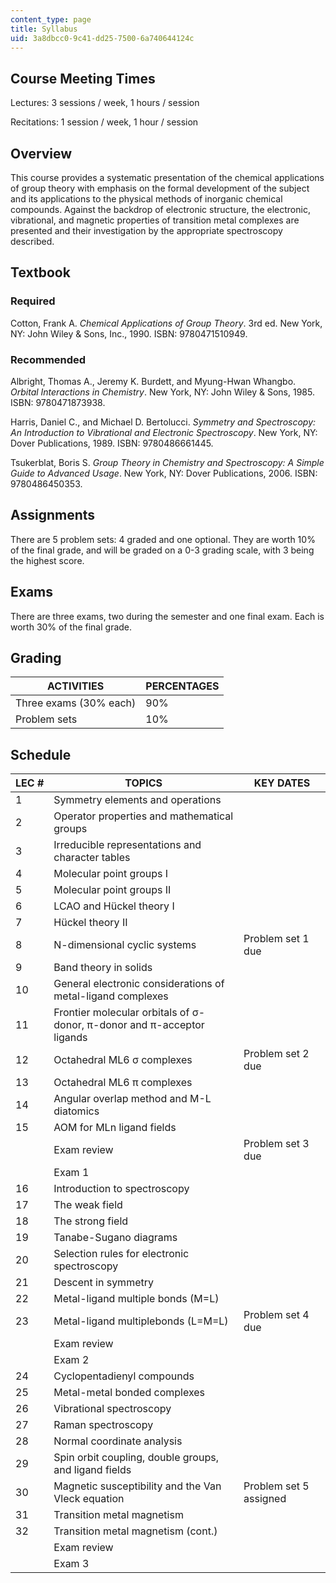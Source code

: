 ```yaml
---
content_type: page
title: Syllabus
uid: 3a8dbcc0-9c41-dd25-7500-6a740644124c
---
```


Course Meeting Times
--------------------

Lectures: 3 sessions / week, 1 hours / session

Recitations: 1 session / week, 1 hour / session

Overview
--------

This course provides a systematic presentation of the chemical applications of group theory with emphasis on the formal development of the subject and its applications to the physical methods of inorganic chemical compounds. Against the backdrop of electronic structure, the electronic, vibrational, and magnetic properties of transition metal complexes are presented and their investigation by the appropriate spectroscopy described.

Textbook
--------

### Required

Cotton, Frank A. _Chemical Applications of Group Theory_. 3rd ed. New York, NY: John Wiley & Sons, Inc., 1990. ISBN: 9780471510949.

### Recommended

Albright, Thomas A., Jeremy K. Burdett, and Myung-Hwan Whangbo. _Orbital Interactions in Chemistry_. New York, NY: John Wiley & Sons, 1985. ISBN: 9780471873938.

Harris, Daniel C., and Michael D. Bertolucci. _Symmetry and Spectroscopy: An Introduction to Vibrational and Electronic Spectroscopy_. New York, NY: Dover Publications, 1989. ISBN: 9780486661445.

Tsukerblat, Boris S. _Group Theory in Chemistry and Spectroscopy: A Simple Guide to Advanced Usage_. New York, NY: Dover Publications, 2006. ISBN: 9780486450353.

Assignments
-----------

There are 5 problem sets: 4 graded and one optional. They are worth 10% of the final grade, and will be graded on a 0-3 grading scale, with 3 being the highest score.

Exams
-----

There are three exams, two during the semester and one final exam. Each is worth 30% of the final grade.

Grading
-------

| ACTIVITIES | PERCENTAGES |
| --- | --- |
| Three exams (30% each) | 90% |
| Problem sets | 10% 

Schedule
--------

| LEC # | TOPICS | KEY DATES |
| --- | --- | --- |
| 1 | Symmetry elements and operations | &nbsp; |
| 2 | Operator properties and mathematical groups | &nbsp; |
| 3 | Irreducible representations and character tables | &nbsp; |
| 4 | Molecular point groups I | &nbsp; |
| 5 | Molecular point groups II | &nbsp; |
| 6 | LCAO and Hückel theory I | &nbsp; |
| 7 | Hückel theory II | &nbsp; |
| 8 | N-dimensional cyclic systems | Problem set 1 due |
| 9 | Band theory in solids | &nbsp; |
| 10 | General electronic considerations of metal-ligand complexes | &nbsp; |
| 11 | Frontier molecular orbitals of σ-donor, π-donor and π-acceptor ligands | &nbsp; |
| 12 | Octahedral ML6 σ complexes | Problem set 2 due |
| 13 | Octahedral ML6 π complexes | &nbsp; |
| 14 | Angular overlap method and M-L diatomics | &nbsp; |
| 15 | AOM for MLn ligand fields | &nbsp; |
| &nbsp; | Exam review | Problem set 3 due |
| &nbsp; | Exam 1 | &nbsp; |
| 16 | Introduction to spectroscopy | &nbsp; |
| 17 | The weak field | &nbsp; |
| 18 | The strong field | &nbsp; |
| 19 | Tanabe-Sugano diagrams | &nbsp; |
| 20 | Selection rules for electronic spectroscopy | &nbsp; |
| 21 | Descent in symmetry | &nbsp; |
| 22 | Metal-ligand multiple bonds (M=L) | &nbsp; |
| 23 | Metal-ligand multiplebonds (L=M=L) | Problem set 4 due |
| &nbsp; | Exam review | &nbsp; |
| &nbsp; | Exam 2 | &nbsp; |
| 24 | Cyclopentadienyl compounds | &nbsp; |
| 25 | Metal-metal bonded complexes | &nbsp; |
| 26 | Vibrational spectroscopy | &nbsp; |
| 27 | Raman spectroscopy | &nbsp; |
| 28 | Normal coordinate analysis | &nbsp; |
| 29 | Spin orbit coupling, double groups, and ligand fields | &nbsp; |
| 30 | Magnetic susceptibility and the Van Vleck equation | Problem set 5 assigned |
| 31 | Transition metal magnetism | &nbsp; |
| 32 | Transition metal magnetism (cont.) | &nbsp; |
| &nbsp; | Exam review | &nbsp; |
| &nbsp; | Exam 3 |